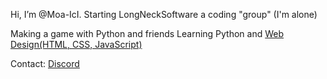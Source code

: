 Hi, I’m @Moa-IcI.
Starting LongNeckSoftware a coding "group" (I'm alone)

Making a game with Python and friends
Learning Python and [Web Design(HTML, CSS, JavaScript)](https://longnecksoftware.ch)

Contact:
[Discord](https://www.discord.com/channels/994857480729411584)
